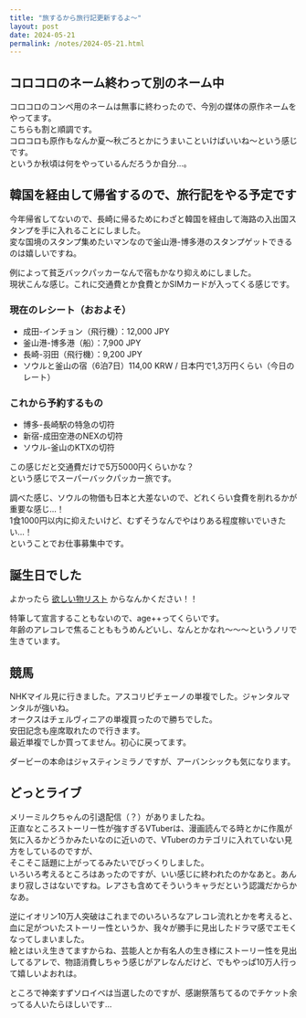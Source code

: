 ```yaml
---
title: "旅するから旅行記更新するよ〜"
layout: post
date: 2024-05-21
permalink: /notes/2024-05-21.html
---
```


## コロコロのネーム終わって別のネーム中
コロコロのコンペ用のネームは無事に終わったので、今別の媒体の原作ネームをやってます。  
こちらも割と順調です。  
コロコロも原作もなんか夏〜秋ごろとかにうまいこといけばいいね〜という感じです。  
というか秋頃は何をやっているんだろうか自分…。
  

## 韓国を経由して帰省するので、旅行記をやる予定です
今年帰省してないので、長崎に帰るためにわざと韓国を経由して海路の入出国スタンプを手に入れることにしました。  
変な国境のスタンプ集めたいマンなので釜山港-博多港のスタンプゲットできるのは嬉しいですね。  
  
例によって貧乏バックパッカーなんで宿もかなり抑えめにしました。  
現状こんな感じ。これに交通費とか食費とかSIMカードが入ってくる感じです。

### 現在のレシート（おおよそ）
- 成田-インチョン（飛行機）：12,000 JPY
- 釜山港-博多港（船）：7,900 JPY
- 長崎-羽田（飛行機）：9,200 JPY
- ソウルと釜山の宿（6泊7日）114,00 KRW / 日本円で1,3万円くらい（今日のレート）

### これから予約するもの
- 博多-長崎駅の特急の切符
- 新宿-成田空港のNEXの切符
- ソウル-釜山のKTXの切符

この感じだと交通費だけで5万5000円くらいかな？  
という感じでスーパーバックパッカー旅です。  
  
調べた感じ、ソウルの物価も日本と大差ないので、どれくらい食費を削れるかが重要な感じ...！  
1食1000円以内に抑えたいけど、むずそうなんでやはりある程度稼いでいきたい...！  
ということでお仕事募集中です。

## 誕生日でした
よかったら
[欲しい物リスト](https://www.amazon.jp/hz/wishlist/ls/2BK8YXD9QA6TH) 
からなんかください！！  
  
特筆して宣言することもないので、age++ってくらいです。  
年齢のアレコレで焦ることももうめんどいし、なんとかなれ〜〜〜というノリで生きています。

## 競馬
NHKマイル見に行きました。アスコリピチェーノの単複でした。ジャンタルマンタルが強いね。  
オークスはチェルヴィニアの単複買ったので勝ちでした。  
安田記念も座席取れたので行きます。  
最近単複でしか買ってません。初心に戻ってます。  
  
ダービーの本命はジャスティンミラノですが、アーバンシックも気になります。

## どっとライブ
メリーミルクちゃんの引退配信（？）がありましたね。  
正直なところストーリー性が強すぎるVTuberは、漫画読んでる時とかに作風が気に入るかどうかみたいなのに近いので、VTuberのカテゴリに入れていない見方をしているのですが、  
そこそこ話題に上がってるみたいでびっくりしました。  
いろいろ考えるところはあったのですが、いい感じに終われたのかなあと。あんまり寂しさはないですね。レアさも含めてそういうキャラだという認識だからかなあ。  
  
逆にイオリン10万人突破はこれまでのいろいろなアレコレ流れとかを考えると、血に足がついたストーリー性というか、我々が勝手に見出したドラマ感でエモくなってしまいました。  
絵とはいえ生きてますからね、芸能人とか有名人の生き様にストーリー性を見出してるアレで、物語消費しちゃう感じがアレなんだけど、でもやっぱ10万人行って嬉しいよおれは。
  
ところで神楽すずソロイベは当選したのですが、感謝祭落ちてるのでチケット余ってる人いたらほしいです...